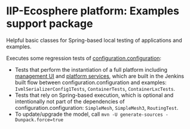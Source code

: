 # IIP-Ecosphere platform: Examples support package

Helpful basic classes for Spring-based local testing of applications and examples.

Executes some regression tests of [configuration.configuration](../../configuration/configuration):

* Tests that perform the instantiation of a full platform including [management UI](../../managmementUI) and [platform services](../../platform), which are built in the Jenkins built flow between configuration.configuration and examples: ``IvmlSerializerConfig1Tests``, ``ContainerTests``, ``ContainerLxcTests``.
* Tests that rely on Spring-based execution, which is optional and intentionally not part of the dependencies of configuration.configuration: ``SimpleMesh``, ``SimpleMesh3``, ``RoutingTest``.
* To update/upgrade the model, call `mvn -U generate-sources -Dunpack.force=true`

